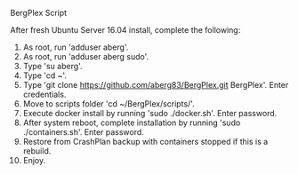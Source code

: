 BergPlex Script

After fresh Ubuntu Server 16.04 install, complete the following:

1. As root, run 'adduser aberg'.
2. As root, run 'adduser aberg sudo'.
3. Type 'su aberg'.
4. Type 'cd ~'.
5. Type 'git clone https://github.com/aberg83/BergPlex.git BergPlex'. Enter credentials.
5. Move to scripts folder 'cd ~/BergPlex/scripts/'.
6. Execute docker install by running 'sudo ./docker.sh'. Enter password.
7. After system reboot, complete installation by running 'sudo ./containers.sh'. Enter password.
8. Restore from CrashPlan backup with containers stopped if this is a rebuild.
9. Enjoy.
